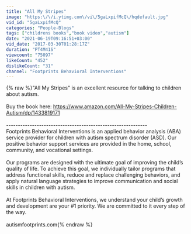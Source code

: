 ```yaml
---
title: "All My Stripes"
image: "https:\/\/i.ytimg.com\/vi\/5gaLxpifMcQ\/hqdefault.jpg"
vid_id: "5gaLxpifMcQ"
categories: "People-Blogs"
tags: ["childrens books","book video","autism"]
date: "2021-06-19T09:16:51+03:00"
vid_date: "2017-03-30T01:28:17Z"
duration: "PT4M41S"
viewcount: "75097"
likeCount: "452"
dislikeCount: "31"
channel: "Footprints Behavioral Interventions"
---
```

{% raw %}&quot;All My Stripes&quot; is an excellent resource for talking to children about autism. <br /><br />Buy the book here: <a rel="nofollow" target="blank" href="https://www.amazon.com/All-My-Stripes-Children-Autism/dp/1433819171">https://www.amazon.com/All-My-Stripes-Children-Autism/dp/1433819171</a><br /><br />------------------------------------------------------------<br />Footprints Behavioral Interventions is an applied behavior analysis (ABA) service provider for children with autism spectrum disorder (ASD). Our positive behavior support services are provided in the home, school, community, and vocational settings.<br /><br />Our programs are designed with the ultimate goal of improving the child’s quality of life. To achieve this goal, we individually tailor programs that address functional skills, reduce and replace challenging behaviors, and apply natural language strategies to improve communication and social skills in children with autism.<br /><br />At Footprints Behavioral Interventions, we understand your child’s growth and development are your #1 priority. We are committed to it every step of the way.<br /><br />autismfootprints.com{% endraw %}
